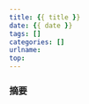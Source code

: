 ```yaml
---
title: {{ title }}
date: {{ date }}
tags: []
categories: []
urlname: 
top: 
---
```


### 摘要



 <!-- more --> 

